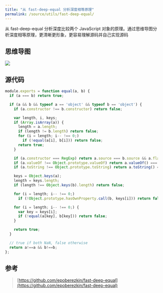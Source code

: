 ```yaml
---
title: "从 fast-deep-equal 分析深度相等原理"
permalink: /source/utils/fast-deep-equal/
---
```


从 fast-deep-equal 分析深度比较两个 JavaScript 对象的原理。通过思维导图分析深度相等原理，更清晰更形象，更容易理解源码并自己实现源码

## 思维导图
![](https:/youtiao66.github.io/assets/images/source/fast-deep-equal.jpg)

## 源代码
```javascript
module.exports = function equal(a, b) {
  if (a === b) return true;

  if (a && b && typeof a == 'object' && typeof b == 'object') {
    if (a.constructor !== b.constructor) return false;

    var length, i, keys;
    if (Array.isArray(a)) {
      length = a.length;
      if (length != b.length) return false;
      for (i = length; i-- !== 0;)
        if (!equal(a[i], b[i])) return false;
      return true;
    }

    if (a.constructor === RegExp) return a.source === b.source && a.flags === b.flags;
    if (a.valueOf !== Object.prototype.valueOf) return a.valueOf() === b.valueOf();
    if (a.toString !== Object.prototype.toString) return a.toString() === b.toString();

    keys = Object.keys(a);
    length = keys.length;
    if (length !== Object.keys(b).length) return false;

    for (i = length; i-- !== 0;)
      if (!Object.prototype.hasOwnProperty.call(b, keys[i])) return false;

    for (i = length; i-- !== 0;) {
      var key = keys[i];
      if (!equal(a[key], b[key])) return false;
    }

    return true;
  }

  // true if both NaN, false otherwise
  return a!==a && b!==b;
};

```

## 参考
> [https://github.com/epoberezkin/fast-deep-equal](https://github.com/epoberezkin/fast-deep-equal)

